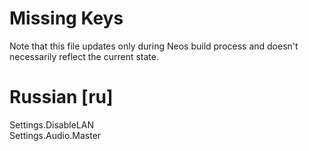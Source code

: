 # Missing Keys
Note that this file updates only during Neos build process and doesn't necessarily reflect the current state.

# Russian [ru]
Settings.DisableLAN  
Settings.Audio.Master  


